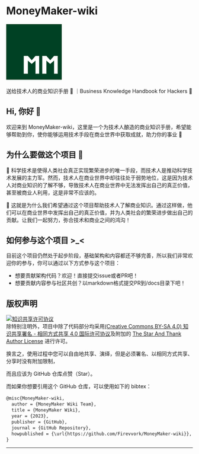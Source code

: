 # MoneyMaker-wiki
<div ><img src="/logo for MeneyMaker.png" alt="alt text" width="150" height="150"></div><br>
送给技术人的商业知识手册 📓 ｜Business Knowledge Handbook for Hackers 🍻

## Hi, 你好 👋
欢迎来到 MoneyMaker-wiki，这里是一个为技术人酿造的商业知识手册，希望能够帮助到你，使你能够运用技术手段在商业世界中获取成就，助力你的事业 🚀

## 为什么要做这个项目 🤔    
🚀 科学技术是使得人类社会真正实现繁荣进步的唯一手段，而技术人是推动科学技术发展的主力军。然而，技术人在商业世界中却往往处于弱势地位，这是因为技术人对商业知识的了解不够，导致技术人在商业世界中无法发挥出自己的真正价值，甚至被商业人利用，这是非常不应该的。

🙌 这就是为什么我们希望通过这个项目帮助技术人了解商业知识。通过这样做，他们可以在商业世界中发挥出自己的真正价值，并为人类社会的繁荣进步做出自己的贡献。让我们一起努力，弥合技术和商业之间的鸿沟！

## 如何参与这个项目 >_<
目前这个项目仍然处于起步阶段，基础架构和内容都还不够完善，所以我们非常欢迎你的参与，你可以通过以下方式参与这个项目：

  - 想要贡献架构代码？欢迎！直接提交issue或者PR吧！
  - 想要贡献内容参与社区共创？以markdown格式提交PR到/docs目录下吧！

## 版权声明

<a rel="license" href="https://creativecommons.org/licenses/by-sa/4.0/"><img alt="知识共享许可协议" style="border-width:0" src="https://i.creativecommons.org/l/by-sa/4.0/88x31.png" /></a><br />除特别注明外，项目中除了代码部分均采用<a rel="license" href="https://creativecommons.org/licenses/by-sa/4.0/deed.zh">(Creative Commons BY-SA 4.0) 知识共享署名 - 相同方式共享 4.0 国际许可协议</a>及附加的 [The Star And Thank Author License](https://github.com/zTrix/sata-license) 进行许可。

换言之，使用过程中您可以自由地共享、演绎，但是必须署名、以相同方式共享、分享时没有附加限制，

而且应该为 GitHub 仓库点赞（Star）。

而如果你想要引用这个 GitHub 仓库，可以使用如下的 bibtex：

    @misc{MoneyMaker-wiki,
      author = {MoneyMaker Wiki Team},
      title = {MoneyMaker Wiki},
      year = {2023},
      publisher = {GitHub},
      journal = {GitHub Repository},
      howpublished = {\url{https://github.com/Firevvork/MoneyMaker-wiki}},
    }

* * *
